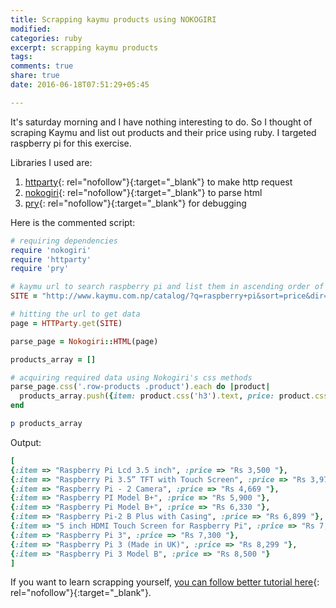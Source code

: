 ```yaml
---
title: Scrapping kaymu products using NOKOGIRI
modified:
categories: ruby
excerpt: scrapping kaymu products
tags:
comments: true
share: true
date: 2016-06-18T07:51:29+05:45

---
```


It's saturday morning and I have nothing interesting to do. So I thought of scraping Kaymu and list out products and their price using ruby. I targeted raspberry pi for this exercise.

Libraries I used are:

1. [httparty][httparty]{: rel="nofollow"}{:target="_blank"} to make http request
2. [nokogiri][nokogiri]{: rel="nofollow"}{:target="_blank"} to parse html
3. [pry][pry]{: rel="nofollow"}{:target="_blank"} for debugging

Here is the commented script:

```ruby
# requiring dependencies
require 'nokogiri' 
require 'httparty' 
require 'pry'

# kaymu url to search raspberry pi and list them in ascending order of price
SITE = "http://www.kaymu.com.np/catalog/?q=raspberry+pi&sort=price&dir=asc"

# hitting the url to get data
page = HTTParty.get(SITE)

parse_page = Nokogiri::HTML(page)

products_array = []

# acquiring required data using Nokogiri's css methods
parse_page.css('.row-products .product').each do |product|
  products_array.push({item: product.css('h3').text, price: product.css('.price').text})
end

p products_array
```

Output:

```ruby
[
{:item => "Raspberry Pi Lcd 3.5 inch", :price => "Rs 3,500 "}, 
{:item => "Raspberry Pi 3.5” TFT with Touch Screen", :price => "Rs 3,970 "},
{:item => "Raspberry Pi - 2 Camera", :price => "Rs 4,669 "}, 
{:item => "Raspberry PI Model B+", :price => "Rs 5,900 "}, 
{:item => "Raspberry Pi Model B+", :price => "Rs 6,330 "}, 
{:item => "Raspberry Pi-2 B Plus with Casing", :price => "Rs 6,899 "}, 
{:item => "5 inch HDMI Touch Screen for Raspberry Pi", :price => "Rs 7,200 "}, 
{:item => "Raspberry Pi 3", :price => "Rs 7,300 "}, 
{:item => "Raspberry Pi 3 (Made in UK)", :price => "Rs 8,299 "}, 
{:item => "Raspberry Pi 3 Model B", :price => "Rs 8,500 "}
]
```

If you want to learn scrapping yourself, [you can follow better tutorial here][tutorial]{: rel="nofollow"}{:target="_blank"}.

[nokogiri]: https://github.com/sparklemotion/nokogiri
[pry]: https://github.com/pry/pry
[httparty]: https://github.com/jnunemaker/httparty
[tutorial]: https://www.distilled.net/resources/web-scraping-with-ruby-and-nokogiri-for-beginners/
